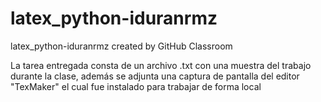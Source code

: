 # latex_python-iduranrmz
latex_python-iduranrmz created by GitHub Classroom

La tarea entregada consta de un archivo .txt con una muestra del trabajo durante la clase, además se adjunta una captura de pantalla del editor "TexMaker" el cual fue instalado para trabajar de forma local 
